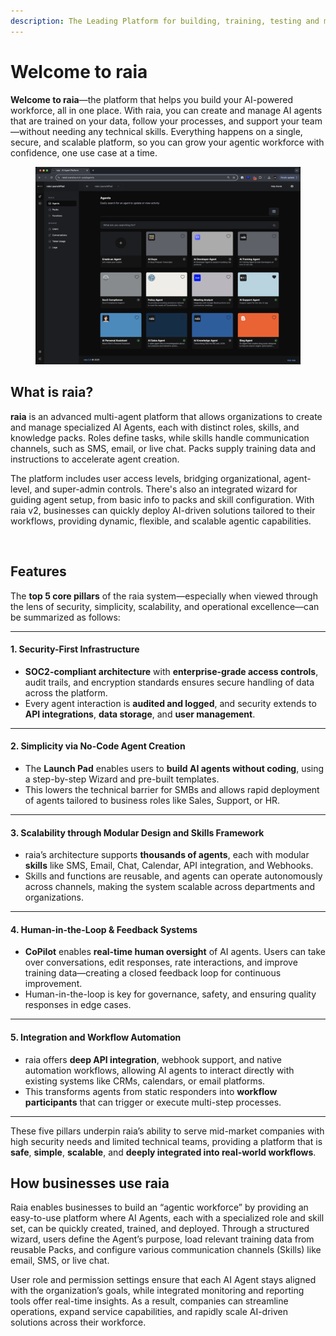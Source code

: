 ```yaml
---
description: The Leading Platform for building, training, testing and managing AI Agents
---
```


# Welcome to raia

**Welcome to raia**—the platform that helps you build your AI-powered workforce, all in one place. With raia, you can create and manage AI agents that are trained on your data, follow your processes, and support your team—without needing any technical skills. Everything happens on a single, secure, and scalable platform, so you can grow your agentic workforce with confidence, one use case at a time.

<figure><img src=".gitbook/assets/Launchpad.png" alt=""><figcaption></figcaption></figure>

## What is raia?&#x20;

**raia**  is an advanced multi-agent platform that allows organizations to create and manage specialized AI Agents, each with distinct roles, skills, and knowledge packs. Roles define tasks, while skills handle communication channels, such as SMS, email, or live chat. Packs supply training data and instructions to accelerate agent creation.&#x20;

The platform includes user access levels, bridging organizational, agent-level, and super-admin controls. There's also an integrated wizard for guiding agent setup, from basic info to packs and skill configuration. With raia v2, businesses can quickly deploy AI-driven solutions tailored to their workflows, providing dynamic, flexible, and scalable agentic capabilities.

<figure><img src=".gitbook/assets/Screenshot 2025-03-07 at 3.31.26 PM.png" alt=""><figcaption></figcaption></figure>

## Features

The **top 5 core pillars** of the raia system—especially when viewed through the lens of security, simplicity, scalability, and operational excellence—can be summarized as follows:

***

#### 1. **Security-First Infrastructure**

* **SOC2-compliant architecture** with **enterprise-grade access controls**, audit trails, and encryption standards ensures secure handling of data across the platform.
* Every agent interaction is **audited and logged**, and security extends to **API integrations**, **data storage**, and **user management**.

***

#### 2. **Simplicity via No-Code Agent Creation**

* The **Launch Pad** enables users to **build AI agents without coding**, using a step-by-step Wizard and pre-built templates.
* This lowers the technical barrier for SMBs and allows rapid deployment of agents tailored to business roles like Sales, Support, or HR.

***

#### 3. **Scalability through Modular Design and Skills Framework**

* raia’s architecture supports **thousands of agents**, each with modular **skills** like SMS, Email, Chat, Calendar, API integration, and Webhooks.
* Skills and functions are reusable, and agents can operate autonomously across channels, making the system scalable across departments and organizations.

***

#### 4. **Human-in-the-Loop & Feedback Systems**

* **CoPilot** enables **real-time human oversight** of AI agents. Users can take over conversations, edit responses, rate interactions, and improve training data—creating a closed feedback loop for continuous improvement.
* Human-in-the-loop is key for governance, safety, and ensuring quality responses in edge cases.

***

#### 5. **Integration and Workflow Automation**

* raia offers **deep API integration**, webhook support, and native automation workflows, allowing AI agents to interact directly with existing systems like CRMs, calendars, or email platforms.
* This transforms agents from static responders into **workflow participants** that can trigger or execute multi-step processes.

***

These five pillars underpin raia’s ability to serve mid-market companies with high security needs and limited technical teams, providing a platform that is **safe**, **simple**, **scalable**, and **deeply integrated into real-world workflows**.

## How businesses use raia

Raia enables businesses to build an “agentic workforce” by providing an easy-to-use platform where AI Agents, each with a specialized role and skill set, can be quickly created, trained, and deployed. Through a structured wizard, users define the Agent’s purpose, load relevant training data from reusable Packs, and configure various communication channels (Skills) like email, SMS, or live chat.&#x20;

User role and permission settings ensure that each AI Agent stays aligned with the organization’s goals, while integrated monitoring and reporting tools offer real-time insights. As a result, companies can streamline operations, expand service capabilities, and rapidly scale AI-driven solutions across their workforce.
